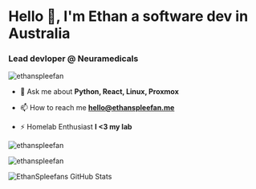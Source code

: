 <h1 align="left">Hello 👋, I'm Ethan a software dev in Australia</h1>
<h3 align="left">Lead devloper @ Neuramedicals</h3>

<p align="left"> <img src="https://komarev.com/ghpvc/?username=ethanspleefan&label=Profile%20views&color=0e75b6&style=flat" alt="ethanspleefan" /> </p>

- 💬 Ask me about **Python, React, Linux, Proxmox**

- 📫 How to reach me **hello@ethanspleefan.me**

- ⚡ Homelab Enthusiast **I <3 my lab**

<p align="left">
</p>

<p><img align="center" src="https://github-readme-stats.vercel.app/api/top-langs?username=ethanspleefan&show_icons=true&locale=en&layout=compact" alt="ethanspleefan" /></p>

<p><img align="center" src="https://github-readme-streak-stats.herokuapp.com/?user=ethanspleefan&" alt="ethanspleefan" /></p>


![EthanSpleefans GitHub Stats](https://github-stats-eight-amber.vercel.app/api?username=ethanspleefan)
